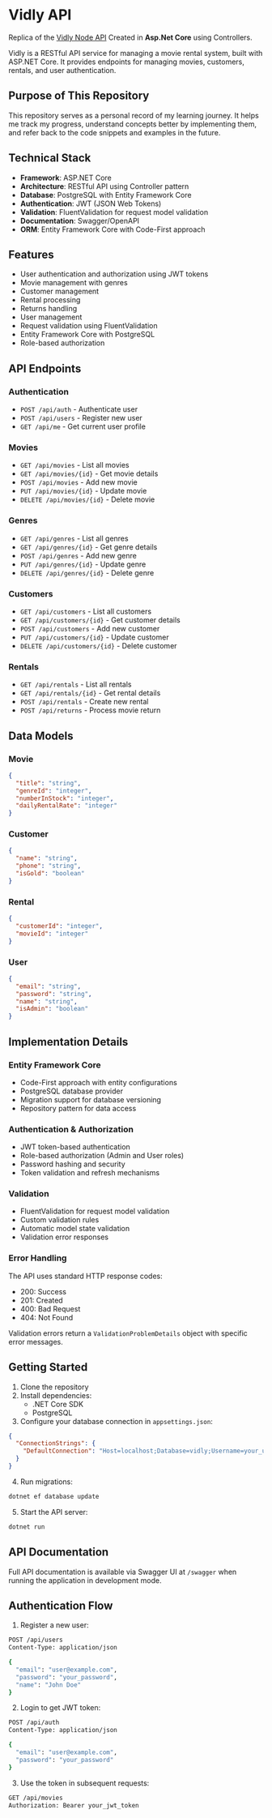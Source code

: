 ﻿# Vidly API

Replica of the [Vidly Node API](https://github.com/nomanaadma/vidly-node) Created in **Asp.Net Core** using Controllers.

Vidly is a RESTful API service for managing a movie rental system, built with ASP.NET Core. It provides endpoints for managing movies, customers, rentals, and user authentication.


## Purpose of This Repository

This repository serves as a personal record of my learning journey. It helps me track my progress, understand concepts better by implementing them, and refer back to the code snippets and examples in the future.


## Technical Stack

- **Framework**: ASP.NET Core
- **Architecture**: RESTful API using Controller pattern
- **Database**: PostgreSQL with Entity Framework Core
- **Authentication**: JWT (JSON Web Tokens)
- **Validation**: FluentValidation for request model validation
- **Documentation**: Swagger/OpenAPI
- **ORM**: Entity Framework Core with Code-First approach

## Features

- User authentication and authorization using JWT tokens
- Movie management with genres
- Customer management
- Rental processing
- Returns handling
- User management
- Request validation using FluentValidation
- Entity Framework Core with PostgreSQL
- Role-based authorization

## API Endpoints

### Authentication
- `POST /api/auth` - Authenticate user
- `POST /api/users` - Register new user
- `GET /api/me` - Get current user profile

### Movies
- `GET /api/movies` - List all movies
- `GET /api/movies/{id}` - Get movie details
- `POST /api/movies` - Add new movie
- `PUT /api/movies/{id}` - Update movie
- `DELETE /api/movies/{id}` - Delete movie

### Genres
- `GET /api/genres` - List all genres
- `GET /api/genres/{id}` - Get genre details
- `POST /api/genres` - Add new genre
- `PUT /api/genres/{id}` - Update genre
- `DELETE /api/genres/{id}` - Delete genre

### Customers
- `GET /api/customers` - List all customers
- `GET /api/customers/{id}` - Get customer details
- `POST /api/customers` - Add new customer
- `PUT /api/customers/{id}` - Update customer
- `DELETE /api/customers/{id}` - Delete customer

### Rentals
- `GET /api/rentals` - List all rentals
- `GET /api/rentals/{id}` - Get rental details
- `POST /api/rentals` - Create new rental
- `POST /api/returns` - Process movie return

## Data Models

### Movie
```json
{
  "title": "string",
  "genreId": "integer",
  "numberInStock": "integer",
  "dailyRentalRate": "integer"
}
```

### Customer
```json
{
  "name": "string",
  "phone": "string",
  "isGold": "boolean"
}
```

### Rental
```json
{
  "customerId": "integer",
  "movieId": "integer"
}
```

### User
```json
{
  "email": "string",
  "password": "string",
  "name": "string",
  "isAdmin": "boolean"
}
```

## Implementation Details

### Entity Framework Core
- Code-First approach with entity configurations
- PostgreSQL database provider
- Migration support for database versioning
- Repository pattern for data access

### Authentication & Authorization
- JWT token-based authentication
- Role-based authorization (Admin and User roles)
- Password hashing and security
- Token validation and refresh mechanisms

### Validation
- FluentValidation for request model validation
- Custom validation rules
- Automatic model state validation
- Validation error responses

### Error Handling
The API uses standard HTTP response codes:
- 200: Success
- 201: Created
- 400: Bad Request
- 404: Not Found

Validation errors return a `ValidationProblemDetails` object with specific error messages.

## Getting Started

1. Clone the repository
2. Install dependencies:
    - .NET Core SDK
    - PostgreSQL
3. Configure your database connection in `appsettings.json`:
```json
{
  "ConnectionStrings": {
    "DefaultConnection": "Host=localhost;Database=vidly;Username=your_username;Password=your_password"
  }
}
```
4. Run migrations:
```bash
dotnet ef database update
```
5. Start the API server:
```bash
dotnet run
```

## API Documentation

Full API documentation is available via Swagger UI at `/swagger` when running the application in development mode.

## Authentication Flow

1. Register a new user:
```bash
POST /api/users
Content-Type: application/json

{
  "email": "user@example.com",
  "password": "your_password",
  "name": "John Doe"
}
```

2. Login to get JWT token:
```bash
POST /api/auth
Content-Type: application/json

{
  "email": "user@example.com",
  "password": "your_password"
}
```

3. Use the token in subsequent requests:
```bash
GET /api/movies
Authorization: Bearer your_jwt_token
```